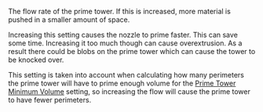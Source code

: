 The flow rate of the prime tower. If this is increased, more material is pushed in a smaller amount of space.

Increasing this setting causes the nozzle to prime faster. This can save some time. Increasing it too much though can cause overextrusion. As a result there could be blobs on the prime tower which can cause the tower to be knocked over.

This setting is taken into account when calculating how many perimeters the prime tower will have to prime enough volume for the [Prime Tower Minimum Volume](prime_tower_min_volume.md) setting, so increasing the flow will cause the prime tower to have fewer perimeters.